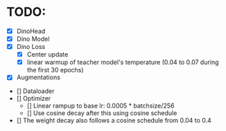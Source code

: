 # TODO:

- [x] DinoHead
- [x] Dino Model
- [x] Dino Loss
  - [x] Center update
  - [x] linear warmup of teacher model's temperature (0.04 to 0.07 during the first 30 epochs)
- [x] Augmentations
- [] Dataloader
- [] Optimizer
  - [] Linear rampup to base lr: 0.0005 * batchsize/256
  - [] Use cosine decay after this using cosine schedule
- [] The weight decay also follows a cosine schedule from 0.04 to 0.4
